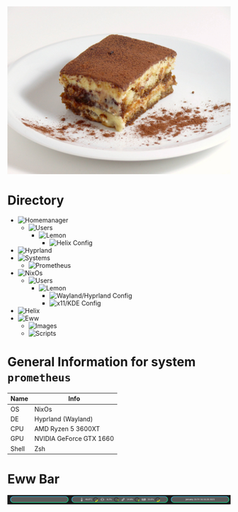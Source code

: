![Tiramisu](.github/tiramisu.jpg)

# Directory
- ![Homemanager](home)
  * ![Users](home/users)
    * ![Lemon](home/users/lemon)
      * ![Helix Config](home/users/lemon/helix.nix)
- ![Hyprland](hypr)
- ![Systems](systems)
  * ![Prometheus](systems/prometheus)
- ![NixOs](/)
  * ![Users](users)
    * ![Lemon](users/lemon)
      * ![Wayland/Hyprland Config](users/lemon/wayland.nix)
      * ![x11/KDE Config](users/lemon/x11.nix)
- ![Helix](home/helix.nix)
- ![Eww](https://github.com/LemonjamesD/dots/tree/eww)
  * ![Images](https://github.com/LemonjamesD/dots/tree/eww/images)
  * ![Scripts](https://github.com/LemonjamesD/dots/tree/eww/scripts)

# General Information for system `prometheus`
| Name | Info |
| --- | --- |
| OS | NixOs |
| DE | Hyprland (Wayland) | 
| CPU | AMD Ryzen 5 3600XT |
| GPU | NVIDIA GeForce GTX 1660 |
| Shell | Zsh |

# Eww Bar
![EwwBar](.github/ewwbar.png)

